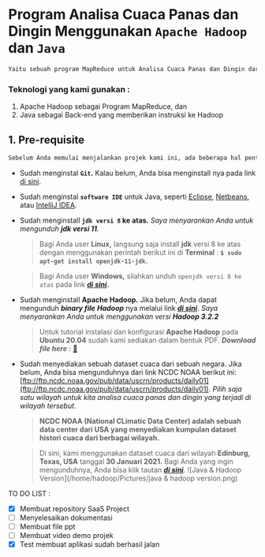 # Program Analisa Cuaca Panas dan Dingin Menggunakan `Apache Hadoop` dan `Java`
```markdown
Yaitu sebuah program MapReduce untuk Analisa Cuaca Panas dan Dingin dari Sebuah Wilayah berdasarkan tanggalnya. 
```

### Teknologi yang kami gunakan :
1. Apache Hadoop sebagai Program MapReduce, dan 
2. Java sebagai Back-end yang memberikan instruksi ke Hadoop


## 1. Pre-requisite
```markdown
Sebelum Anda memulai menjalankan projek kami ini, ada beberapa hal penting yang harus Anda persiapkan, diantaranya adalah:
```

* Sudah menginstal **`Git`.** Kalau belum, Anda bisa menginstall nya pada link [di sini](https://git-scm.com/downloads).
* Sudah menginstal **`software IDE`** untuk Java, seperti [Eclipse](https://www.eclipse.org/downloads/), [Netbeans](https://netbeans.org/downloads/8.2/rc/), atau [IntelliJ IDEA](https://www.jetbrains.com/idea/download/).
* Sudah menginstall **`jdk versi 8` ke atas.** *Saya menyarankan Anda untuk mengunduh **jdk versi 11**.*
   > Bagi Anda user **Linux,** langsung saja install **jdk** versi 8 ke atas dengan menggunakan perintah berikut ini di **Terminal** : **`$ sudo apt-get install openjdk-11-jdk`.**

   > Bagi Anda user **Windows,** silahkan unduh `openjdk versi 8 ke atas` pada link [**_di sini_**](https://download.java.net/java/GA/jdk11/13/GPL/openjdk-11.0.1_windows-x64_bin.zip)**.**
* Sudah menginstall **Apache Hadoop.** Jika belum, Anda dapat mengunduh **_binary file_** **_Hadoop_** nya melalui link [**_di sini_**](https://downloads.apache.org/hadoop/common/hadoop-3.2.2/hadoop-3.2.2.tar.gz). *Saya menyarankan Anda untuk menggunakan versi **Hadoop 3.2.2***
  > Untuk tutorial instalasi dan konfigurasi **Apache Hadoop** pada **Ubuntu 20.04** sudah kami sediakan dalam bentuk PDF. **_Download file here :_** [📖](https://link-google-drive)
* Sudah menyediakan sebuah dataset cuaca dari sebuah negara. Jika belum, Anda bisa mengunduhnya dari link NCDC NOAA berikut ini: [ftp://ftp.ncdc.noaa.gov/pub/data/uscrn/products/daily01](ftp://ftp.ncdc.noaa.gov/pub/data/uscrn/products/daily01).
  *Pilih saja satu wilayah untuk kita analisa cuaca panas dan dingin yang terjadi di wilayah tersebut*.
  > **NCDC NOAA (National CLimatic Data Center) adalah sebuah data center dari USA yang menyediakan kumpulan dataset histori cuaca dari berbagai wilayah.**

  > Di sini, kami menggunakan dataset cuaca dari wilayah **Edinburg, Texas, USA** tanggal **30 Januari 2021.** Bagi Anda yang ingin mengunduhnya, Anda bisa klik tautan [**_di sini_**](https://link-google-drive).
![Java & Hadoop Version](/home/hadoop/Pictures/java & hadoop version.png)
  

TO DO LIST :
- [x] Membuat repository SaaS Project
- [ ] Menyelesaikan dokumentasi
- [ ] Membuat file ppt
- [ ] Membuat video demo projek
- [x] Test membuat aplikasi sudah berhasil jalan 